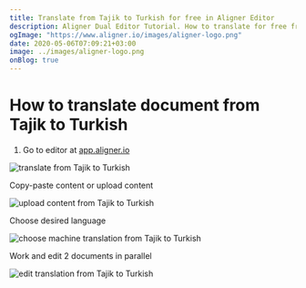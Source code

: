 ```yaml
---
title: Translate from Tajik to Turkish for free in Aligner Editor
description: Aligner Dual Editor Tutorial. How to translate for free from Tajik to Turkish. Aligner is multilingual document management platform. 
ogImage: "https://www.aligner.io/images/aligner-logo.png"
date: 2020-05-06T07:09:21+03:00
image: ../images/aligner-logo.png
onBlog: true
---
```


# How to translate document from Tajik to Turkish

1. Go to editor at [app.aligner.io](https://app.aligner.io "Aligner App web page")

![translate from Tajik to Turkish](../aligner-blank-editor.png "translate from Tajik to Turkish")

Copy-paste content or upload content

![upload content from Tajik to Turkish](../aligner-uploaded-document.png "upload content from Tajik to Turkish")

Choose desired language

![choose machine translation from Tajik to Turkish](../aligner-language-dropdown.png "choose machine translation from Tajik to Turkish")

Work and edit 2 documents in parallel

![edit translation from Tajik to Turkish](../aligner-double-sitded-editor.png "edit translation from Tajik to Turkish")

